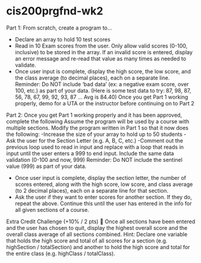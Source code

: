 # cis200prgfnd-wk2
Part 1: From scratch, create a program to…
- Declare an array to hold 10 test scores
- Read in 10 Exam scores from the user. Only allow valid scores (0-100, inclusive) to be stored in the
array. If an invalid score is entered, display an error message and re-read that value as many times as
needed to validate.
- Once user input is complete, display the high score, the low score, and the class average (to decimal
places), each on a separate line.
Reminder: Do NOT include ‘bad data’ (ex: a negative exam score, over 100, etc.) as part of your data.
(Here is some test data to try: 87, 98, 87, 56, 78, 67, 99, 92, 93, 87 … Avg is 84.40)
Once you get Part 1 working properly, demo for a UTA or the instructor before continuing on to Part 2

Part 2: Once you get Part 1 working properly and it has been approved, complete the following
Assume the program will be used by a course with multiple sections. Modify the program written in Part 1
so that it now does the following:
-Increase the size of your array to hold up to 50 students
-Ask the user for the Section Letter (e.g. A, B, C, etc.)
-Comment out the previous loop used to read in input and replace with a loop that reads in input until the
user enters a 999 to end input. Include the same data validation (0-100 and now, 999)
Reminder: Do NOT include the sentinel value (999) as part of your data.
- Once user input is complete, display the section letter, the number of scores entered, along with the
high score, low score, and class average (to 2 decimal places), each on a separate line for that section.
- Ask the user if they want to enter scores for another section. If they do, repeat the above. Continue this
until the user has entered in the info for all given sections of a course.

Extra Credit Challenge (+10% / 2 pts)
 Once all sections have been entered and the user has chosen to quit, display the highest overall
score and the overall class average of all sections combined.
Hint: Declare one variable that holds the high score and total of all scores for a section (e.g. highSection /
totalSection) and another to hold the high score and total for the entire class (e.g. highClass / totalClass).

